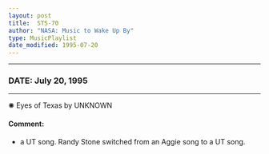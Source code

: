 ```yaml
---
layout: post
title:  STS-70
author: "NASA: Music to Wake Up By"
type: MusicPlaylist
date_modified: 1995-07-20
---
```


----
### DATE: July 20, 1995
----
✺ Eyes of Texas by UNKNOWN

#### Comment:
* a UT song. Randy Stone switched from an Aggie song to a UT song.
